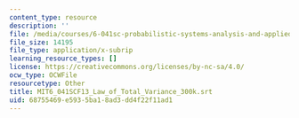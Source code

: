 ```yaml
---
content_type: resource
description: ''
file: /media/courses/6-041sc-probabilistic-systems-analysis-and-applied-probability-fall-2013/68755469e5935ba18ad3dd4f22f11ad1_MIT6_041SCF13_Law_of_Total_Variance_300k.vtt
file_size: 14195
file_type: application/x-subrip
learning_resource_types: []
license: https://creativecommons.org/licenses/by-nc-sa/4.0/
ocw_type: OCWFile
resourcetype: Other
title: MIT6_041SCF13_Law_of_Total_Variance_300k.srt
uid: 68755469-e593-5ba1-8ad3-dd4f22f11ad1
---
```

